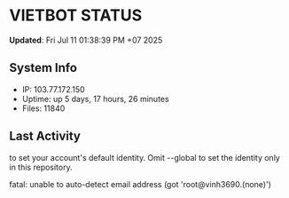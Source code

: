 # VIETBOT STATUS
**Updated**: Fri Jul 11 01:38:39 PM +07 2025

## System Info
- IP: 103.77.172.150
- Uptime: up 5 days, 17 hours, 26 minutes
- Files: 11840

## Last Activity

to set your account's default identity.
Omit --global to set the identity only in this repository.

fatal: unable to auto-detect email address (got 'root@vinh3690.(none)')
